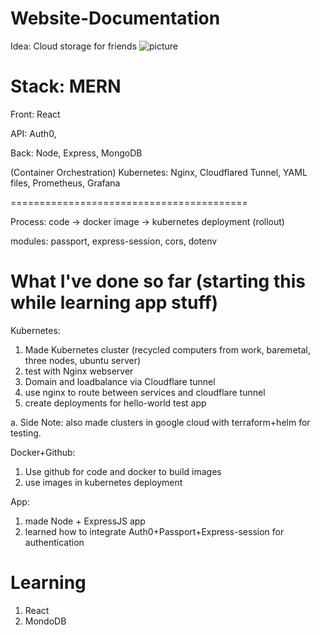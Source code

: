 # Website-Documentation

Idea: Cloud storage for friends ![picture](https://user-images.githubusercontent.com/78708210/173171034-27e57244-d451-440e-bda4-9b5ac68f5c38.jpg)

Stack: MERN
=========================================
Front: React

API: Auth0, 

Back: Node, Express, MongoDB

(Container Orchestration) Kubernetes: Nginx, Cloudflared Tunnel, YAML files, Prometheus, Grafana

=========================================

Process: code -> docker image -> kubernetes deployment (rollout)

modules: passport, express-session, cors, dotenv



What I've done so far (starting this while learning app stuff)
=========================================

Kubernetes:
1. Made Kubernetes cluster (recycled computers from work, baremetal, three nodes, ubuntu server)
2. test with Nginx webserver
3. Domain and loadbalance via Cloudflare tunnel
4. use nginx to route between services and cloudflare tunnel
5. create deployments for hello-world test app

a. Side Note: also made clusters in google cloud with terraform+helm for testing.

Docker+Github:
1. Use github for code and docker to build images
2. use images in kubernetes deployment

App:
1. made Node + ExpressJS app
2. learned how to integrate Auth0+Passport+Express-session for authentication

Learning
============
1. React
2. MondoDB

